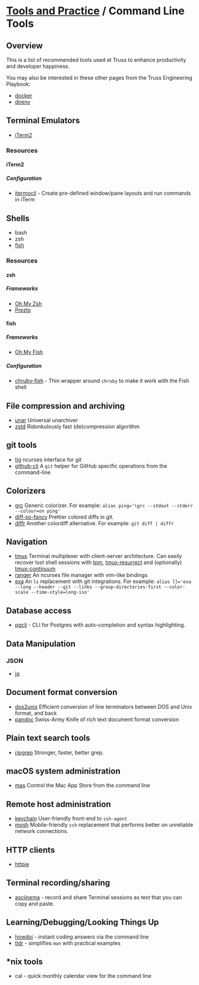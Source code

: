 # [Tools and Practice](../README.md) / Command Line Tools

## Overview

This is a list of recommended tools used at Truss to enhance productivity and
developer happiness.

You may also be interested in these other pages from the Truss Engineering Playbook:

- [docker](https://github.com/trussworks/Engineering-Playbook/tree/master/developing/docker)
- [direnv](https://github.com/trussworks/Engineering-Playbook/tree/master/developing/direnv)

## Terminal Emulators

- [iTerm2](https://iterm2.com/)

### Resources

#### iTerm2

##### Configuration

- [itermocil](https://github.com/TomAnthony/itermocil) - Create pre-defined
  window/pane layouts and run commands in iTerm

## Shells

- bash
- zsh
- [fish](https://fishshell.com/)

### Resources

#### zsh

##### Frameworks

- [Oh My Zsh](https://ohmyz.sh/)
- [Prezto](https://github.com/sorin-ionescu/prezto)

#### fish

##### Frameworks

- [Oh My Fish](https://github.com/oh-my-fish/oh-my-fish)

##### Configuration

- [chruby-fish](https://github.com/JeanMertz/chruby-fish) - Thin wrapper around
  `chruby` to make it work with the Fish shell

## File compression and archiving

- [unar](https://unarchiver.c3.cx/commandline) Universal unarchiver
- [zstd](https://facebook.github.io/zstd/) Ridonkulously fast (de)compression algorithm

## git tools

- [tig](https://github.com/jonas/tig) ncurses interface for git
- [github-cli](https://github.com/cli/cli) A `git` helper for GitHub specific operations from the command-line

## Colorizers

- [grc](https://korpus.juls.savba.sk/~garabik/software/grc.html) Generic colorizer.
  For example: `alias ping='\grc --stdout --stderr --colour=on ping'`
- [diff-so-fancy](https://github.com/so-fancy/diff-so-fancy) Prettier colored diffs in git.
- [diffr](https://github.com/mookid/diffr) Another colordiff alternative.
  For example: `git diff | diffr`

## Navigation

- [tmux](https://github.com/tmux/tmux) Terminal multiplexer with client-server architecture.
  Can easily recover lost shell sessions with [tpm](https://github.com/tmux-plugins/tpm), [tmux-resurrect](https://github.com/tmux-plugins/tmux-resurrect) and (optionally) [tmux-continuum](https://github.com/tmux-plugins/tmux-continuum)
- [ranger](https://ranger.github.io/) An ncurses file manager with vim-like bindings
- [exa](https://the.exa.website/) An `ls` replacement with git integrations.
  For example: `alias ll='exa --long --header --git --links --group-directories-first --color-scale --time-style=long-iso'`

## Database access

- [pgcli](https://www.pgcli.com/) - CLI for Postgres with auto-completion and
  syntax highlighting.

## Data Manipulation

### JSON

- [jq](https://stedolan.github.io/jq/)

## Document format conversion

- [dos2unix](https://waterlan.home.xs4all.nl/dos2unix.html) Efficient conversion of line terminators between DOS and Unix format, and back
- [pandoc](https://pandoc.org/) Swiss-Army Knife of rich text document format conversion

## Plain text search tools

- [ripgrep](https://github.com/BurntSushi/ripgrep) Stronger, faster, better grep.

## macOS system administration

- [mas](https://github.com/mas-cli/mas) Control the Mac App Store from the command line

## Remote host administration

- [keychain](https://www.funtoo.org/Keychain) User-friendly front-end to `ssh-agent`
- [mosh](https://mosh.org/) Mobile-friendly `ssh` replacement that performs better on unreliable network connections.

## HTTP clients

- [httpie](https://httpie.org/)

## Terminal recording/sharing

- [asciinema](https://asciinema.org/) - record and share Terminal sessions as
  text that you can copy and paste.

## Learning/Debugging/Looking Things Up

- [howdoi](https://github.com/gleitz/howdoi) - instant coding answers via the command line
- [tldr](https://tldr.sh/) - simplifies `man` with practical examples

## \*nix tools

- cal - quick monthly calendar view for the command line
